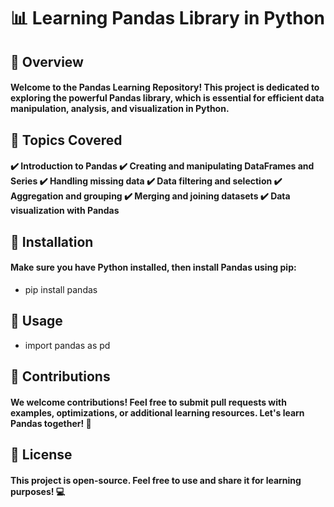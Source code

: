 # 📊 Learning Pandas Library in Python
## 🌟 Overview
#### Welcome to the Pandas Learning Repository! This project is dedicated to exploring the powerful Pandas library, which is essential for efficient data manipulation, analysis, and visualization in Python.
## 📌 Topics Covered
#### ✔️ Introduction to Pandas ✔️ Creating and manipulating DataFrames and Series ✔️ Handling missing data ✔️ Data filtering and selection ✔️ Aggregation and grouping ✔️ Merging and joining datasets ✔️ Data visualization with Pandas
## 🚀 Installation
#### Make sure you have Python installed, then install Pandas using pip:
- pip install pandas
## 📝 Usage
- import pandas as pd
## 🤝 Contributions
#### We welcome contributions! Feel free to submit pull requests with examples, optimizations, or additional learning resources. Let's learn Pandas together! 🚀
## 📜 License
#### This project is open-source. Feel free to use and share it for learning purposes! 💻

